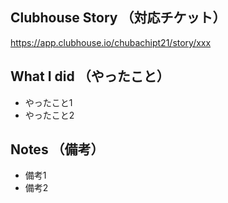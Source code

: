 ## Clubhouse Story （対応チケット）
https://app.clubhouse.io/chubachipt21/story/xxx

## What I did （やったこと）
- やったこと1
- やったこと2

## Notes （備考）
- 備考1
- 備考2
